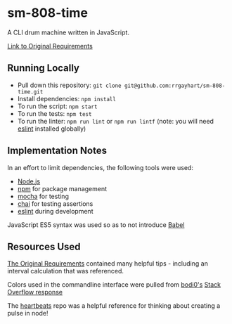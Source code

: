# sm-808-time

A CLI drum machine written in JavaScript.

[Link to Original Requirements](https://github.com/splicers/sm-808)

## Running Locally

- Pull down this repository: `git clone git@github.com:rrgayhart/sm-808-time.git`
- Install dependencies: `npm install`
- To run the script: `npm start`
- To run the tests: `npm test`
- To run the linter: `npm run lint` or `npm run lintf` (note: you will need [eslint](https://www.npmjs.com/package/eslint) installed globally)

## Implementation Notes

In an effort to limit dependencies, the following tools were used:

- [Node.js](https://nodejs.org/en/)
- [npm](https://www.npmjs.com) for package management
- [mocha](https://www.npmjs.com/package/mocha) for testing
- [chai](https://www.npmjs.com/package/chai) for testing assertions
- [eslint](https://www.npmjs.com/package/eslint) during development

JavaScript ES5 syntax was used so as to not introduce [Babel](https://babeljs.io/)

## Resources Used

[The Original Requirements](https://github.com/splicers/sm-808) contained many helpful tips - including an interval calculation that was referenced.

Colors used in the commandline interface were pulled from [bodi0's](https://stackoverflow.com/users/632524/bodi0) [Stack Overflow response](https://stackoverflow.com/questions/9781218/how-to-change-node-jss-console-font-color)

The [heartbeats](https://github.com/arjunmehta/heartbeats) repo was a helpful reference for thinking about creating a pulse in node!
